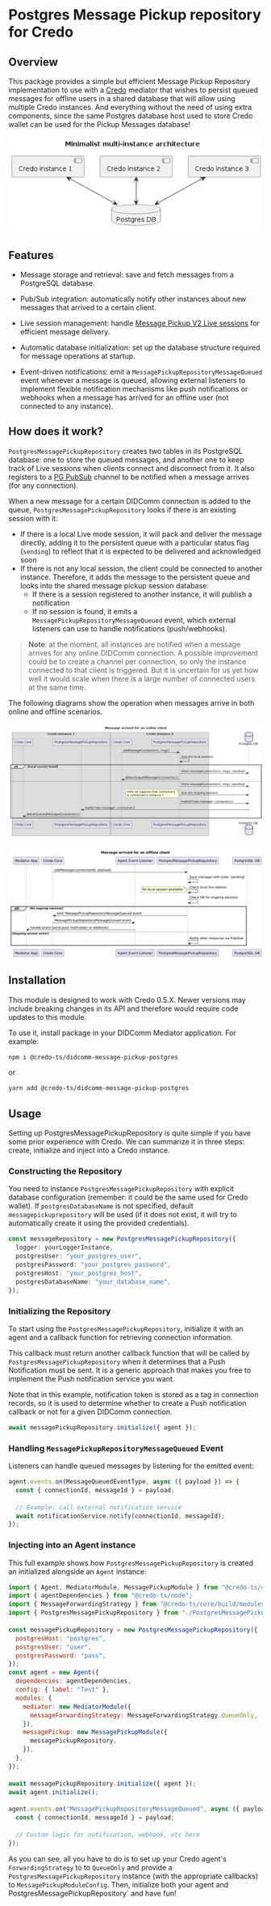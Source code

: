 # Postgres Message Pickup repository for Credo

## Overview

This package provides a simple but efficient Message Pickup Repository implementation to use with a [Credo](https://github.com/openwallet-foundation/credo-ts) mediator that wishes to persist queued messages for offline users in a shared database that will allow using multiple Credo instances. And everything without the need of using extra components, since the same Postgres database host used to store Credo wallet can be used for the Pickup Messages database!

![Minimalist multi-instance architecture](./docs/diagrams/minimalist-multi-instance-architecture.png)

## Features

- Message storage and retrieval: save and fetch messages from a PostgreSQL database.
- Pub/Sub integration: automatically notify other instances about new messages that arrived to a certain client.

- Live session management: handle [Message Pickup V2 Live sessions](https://github.com/hyperledger/aries-rfcs/tree/main/features/0685-pickup-v2#live-mode) for efficient message delivery.

- Automatic database initialization: set up the database structure required for message operations at startup.

- Event-driven notifications: emit a `MessagePickupRepositoryMessageQueued` event whenever a message is queued, allowing external listeners to implement flexible notification mechanisms like push notifications or webhooks when a message has arrived for an offline user (not connected to any instance).

## How does it work?

`PostgresMessagePickupRepository` creates two tables in its PostgreSQL database: one to store the queued messages, and another one to keep track of Live sessions when clients connect and disconnect from it. It also registers to a [PG PubSub](https://github.com/voxpelli/node-pg-pubsub) channel to be notified when a message arrives (for any connection).

When a new message for a certain DIDComm connection is added to the queue, `PostgresMessagePickupRepository` looks if there is an existing session with it:

- If there is a local Live mode session, it will pack and deliver the message directly, adding it to the persistent queue with a particular status flag (`sending`) to reflect that it is expected to be delivered and acknowledged soon
- If there is not any local session, the client could be connected to another instance. Therefore, it adds the message to the persistent queue and looks into the shared message pickup session database:
  - If there is a session registered to another instance, it will publish a notification
  - If no session is found, it emits a `MessagePickupRepositoryMessageQueued` event, which external listeners can use to handle notifications (push/webhooks).

> **Note**: at the moment, all instances are notified when a message arrives for any online DIDComm connection. A possible improvement could be to create a channel per connection, so only the instance connected to that client is triggered. But it is uncertain for us yet how well it would scale when there is a large number of connected users at the same time.

The following diagrams show the operation when messages arrive in both online and offline scenarios.

![Message arrived for an online client](./docs/diagrams/message-arrived-online-client.png)

![Message arrived for an offline client](./docs/diagrams/message-arrived-offline-client.png)

## Installation

This module is designed to work with Credo 0.5.X. Newer versions may include breaking changes in its API and therefore would require code updates to this module.

To use it, install package in your DIDComm Mediator application. For example:

```bash
npm i @credo-ts/didcomm-message-pickup-postgres
```

or

```bash
yarn add @credo-ts/didcomm-message-pickup-postgres
```

## Usage

Setting up PostgresMessagePickupRepository is quite simple if you have some prior experience with Credo. We can summarize it in three steps: create, initialize and inject into a Credo instance.

### Constructing the Repository

You need to instance `PostgresMessagePickupRepository` with explicit database configuration (remember: it could be the same used for Credo wallet). If `postgresDatabaseName` is not specified, default `messagepickuprepository` will be used (if it does not exist, it will try to automatically create it using the provided credentials).

```ts
const messageRepository = new PostgresMessagePickupRepository({
  logger: yourLoggerInstance,
  postgresUser: "your_postgres_user",
  postgresPassword: "your_postgres_password",
  postgresHost: "your_postgres_host",
  postgresDatabaseName: "your_database_name",
});
```

### Initializing the Repository

To start using the `PostgresMessagePickupRepository`, initialize it with an agent and a callback function for retrieving connection information.

This callback must return another callback function that will be called by `PostgresMessagePickupRepository` when it determines that a Push Notification must be sent. It is a generic approach that makes you free to implement the Push notification service you want.

Note that in this example, notification token is stored as a tag in connection records, so it is used to determine whether to create a Push notification callback or not for a given DIDComm connection.

```ts
await messagePickupRepository.initialize({ agent });
```

### Handling `MessagePickupRepositoryMessageQueued` Event

Listeners can handle queued messages by listening for the emitted event:

```typescript
agent.events.on(MessageQueuedEventType, async ({ payload }) => {
  const { connectionId, messageId } = payload;

  // Example: call external notification service
  await notificationService.notify(connectionId, messageId);
});
```

### Injecting into an Agent instance

This full example shows how `PostgresMessagePickupRepository` is created an initialized alongside an `Agent` instance:

```javascript
import { Agent, MediatorModule, MessagePickupModule } from "@credo-ts/core";
import { agentDependencies } from "@credo-ts/node";
import { MessageForwardingStrategy } from "@credo-ts/core/build/modules/routing/MessageForwardingStrategy";
import { PostgresMessagePickupRepository } from "./PostgresMessagePickupRepository";

const messagePickupRepository = new PostgresMessagePickupRepository({
  postgresHost: "postgres",
  postgresUser: "user",
  postgresPassword: "pass",
});
const agent = new Agent({
  dependencies: agentDependencies,
  config: { label: "Test" },
  modules: {
    mediator: new MediatorModule({
      messageForwardingStrategy: MessageForwardingStrategy.QueueOnly,
    }),
    messagePickup: new MessagePickupModule({
      messagePickupRepository,
    }),
  },
});

await messagePickupRepository.initialize({ agent });
await agent.initialize();

agent.events.on("MessagePickupRepositoryMessageQueued", async ({ payload }) => {
  const { connectionId, messageId } = payload;

  // Custom logic for notification, webhook, etc here
});
```

As you can see, all you have to do is to set up your Credo agent's `ForwardingStrategy` to to `QueueOnly` and provide a `PostgresMessagePickupRepository` instance (with the appropriate callbacks) to `MessagePickupModuleConfig`. Then, initialize both your agent and PostgresMessagePickupRepository` and have fun!
